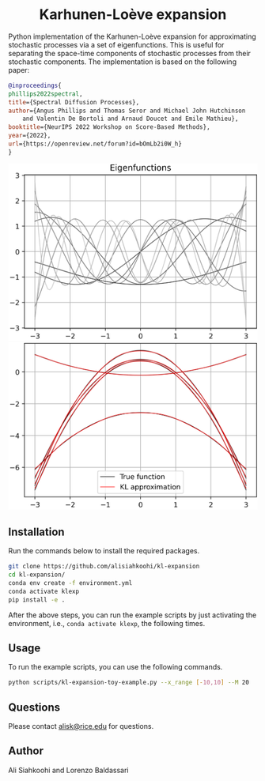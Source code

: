 <h1 align="center">Karhunen-Loève expansion</h1>


Python implementation of the Karhunen-Loève expansion for approximating stochastic processes via a set of eigenfunctions. This is useful for separating the space-time components of stochastic processes from their stochastic components. The implementation is based on the following paper:

```bibtex
@inproceedings{
phillips2022spectral,
title={Spectral Diffusion Processes},
author={Angus Phillips and Thomas Seror and Michael John Hutchinson 
    and Valentin De Bortoli and Arnaud Doucet and Emile Mathieu},
booktitle={NeurIPS 2022 Workshop on Score-Based Methods},
year={2022},
url={https://openreview.net/forum?id=bOmLb2i0W_h}
}
```

![](plots/toy_example/eigenfunctions.png)
![](plots/toy_example/kl_approximation.png)


## Installation

Run the commands below to install the required packages.

```bash
git clone https://github.com/alisiahkoohi/kl-expansion
cd kl-expansion/
conda env create -f environment.yml
conda activate klexp
pip install -e .
```

After the above steps, you can run the example scripts by just
activating the environment, i.e., `conda activate klexp`, the
following times.

## Usage

To run the example scripts, you can use the following commands.

```bash
python scripts/kl-expansion-toy-example.py --x_range [-10,10] --M 20
```
## Questions

Please contact alisk@rice.edu for questions.

## Author

Ali Siahkoohi and Lorenzo Baldassari